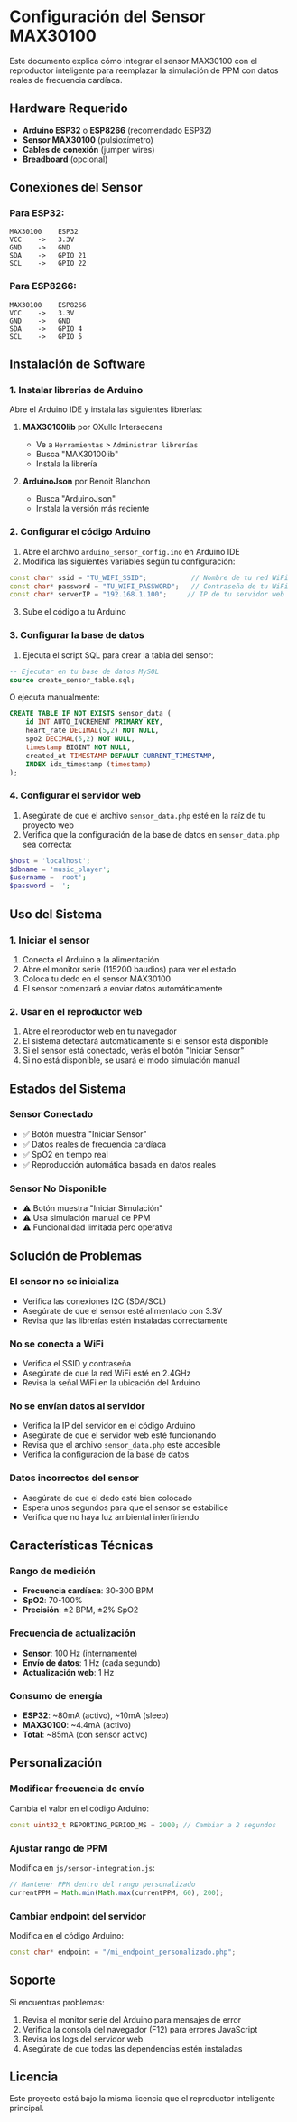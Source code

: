 # Configuración del Sensor MAX30100

Este documento explica cómo integrar el sensor MAX30100 con el reproductor inteligente para reemplazar la simulación de PPM con datos reales de frecuencia cardíaca.

## Hardware Requerido

- **Arduino ESP32** o **ESP8266** (recomendado ESP32)
- **Sensor MAX30100** (pulsioxímetro)
- **Cables de conexión** (jumper wires)
- **Breadboard** (opcional)

## Conexiones del Sensor

### Para ESP32:
```
MAX30100    ESP32
VCC    ->   3.3V
GND    ->   GND
SDA    ->   GPIO 21
SCL    ->   GPIO 22
```

### Para ESP8266:
```
MAX30100    ESP8266
VCC    ->   3.3V
GND    ->   GND
SDA    ->   GPIO 4
SCL    ->   GPIO 5
```

## Instalación de Software

### 1. Instalar librerías de Arduino

Abre el Arduino IDE y instala las siguientes librerías:

1. **MAX30100lib** por OXullo Intersecans
   - Ve a `Herramientas` > `Administrar librerías`
   - Busca "MAX30100lib"
   - Instala la librería

2. **ArduinoJson** por Benoit Blanchon
   - Busca "ArduinoJson"
   - Instala la versión más reciente

### 2. Configurar el código Arduino

1. Abre el archivo `arduino_sensor_config.ino` en Arduino IDE
2. Modifica las siguientes variables según tu configuración:

```cpp
const char* ssid = "TU_WIFI_SSID";           // Nombre de tu red WiFi
const char* password = "TU_WIFI_PASSWORD";   // Contraseña de tu WiFi
const char* serverIP = "192.168.1.100";     // IP de tu servidor web
```

3. Sube el código a tu Arduino

### 3. Configurar la base de datos

1. Ejecuta el script SQL para crear la tabla del sensor:

```sql
-- Ejecutar en tu base de datos MySQL
source create_sensor_table.sql;
```

O ejecuta manualmente:

```sql
CREATE TABLE IF NOT EXISTS sensor_data (
    id INT AUTO_INCREMENT PRIMARY KEY,
    heart_rate DECIMAL(5,2) NOT NULL,
    spo2 DECIMAL(5,2) NOT NULL,
    timestamp BIGINT NOT NULL,
    created_at TIMESTAMP DEFAULT CURRENT_TIMESTAMP,
    INDEX idx_timestamp (timestamp)
);
```

### 4. Configurar el servidor web

1. Asegúrate de que el archivo `sensor_data.php` esté en la raíz de tu proyecto web
2. Verifica que la configuración de la base de datos en `sensor_data.php` sea correcta:

```php
$host = 'localhost';
$dbname = 'music_player';
$username = 'root';
$password = '';
```

## Uso del Sistema

### 1. Iniciar el sensor

1. Conecta el Arduino a la alimentación
2. Abre el monitor serie (115200 baudios) para ver el estado
3. Coloca tu dedo en el sensor MAX30100
4. El sensor comenzará a enviar datos automáticamente

### 2. Usar en el reproductor web

1. Abre el reproductor web en tu navegador
2. El sistema detectará automáticamente si el sensor está disponible
3. Si el sensor está conectado, verás el botón "Iniciar Sensor"
4. Si no está disponible, se usará el modo simulación manual

## Estados del Sistema

### Sensor Conectado
- ✅ Botón muestra "Iniciar Sensor"
- ✅ Datos reales de frecuencia cardíaca
- ✅ SpO2 en tiempo real
- ✅ Reproducción automática basada en datos reales

### Sensor No Disponible
- ⚠️ Botón muestra "Iniciar Simulación"
- ⚠️ Usa simulación manual de PPM
- ⚠️ Funcionalidad limitada pero operativa

## Solución de Problemas

### El sensor no se inicializa
- Verifica las conexiones I2C (SDA/SCL)
- Asegúrate de que el sensor esté alimentado con 3.3V
- Revisa que las librerías estén instaladas correctamente

### No se conecta a WiFi
- Verifica el SSID y contraseña
- Asegúrate de que la red WiFi esté en 2.4GHz
- Revisa la señal WiFi en la ubicación del Arduino

### No se envían datos al servidor
- Verifica la IP del servidor en el código Arduino
- Asegúrate de que el servidor web esté funcionando
- Revisa que el archivo `sensor_data.php` esté accesible
- Verifica la configuración de la base de datos

### Datos incorrectos del sensor
- Asegúrate de que el dedo esté bien colocado
- Espera unos segundos para que el sensor se estabilice
- Verifica que no haya luz ambiental interfiriendo

## Características Técnicas

### Rango de medición
- **Frecuencia cardíaca**: 30-300 BPM
- **SpO2**: 70-100%
- **Precisión**: ±2 BPM, ±2% SpO2

### Frecuencia de actualización
- **Sensor**: 100 Hz (internamente)
- **Envío de datos**: 1 Hz (cada segundo)
- **Actualización web**: 1 Hz

### Consumo de energía
- **ESP32**: ~80mA (activo), ~10mA (sleep)
- **MAX30100**: ~4.4mA (activo)
- **Total**: ~85mA (con sensor activo)

## Personalización

### Modificar frecuencia de envío
Cambia el valor en el código Arduino:

```cpp
const uint32_t REPORTING_PERIOD_MS = 2000; // Cambiar a 2 segundos
```

### Ajustar rango de PPM
Modifica en `js/sensor-integration.js`:

```javascript
// Mantener PPM dentro del rango personalizado
currentPPM = Math.min(Math.max(currentPPM, 60), 200);
```

### Cambiar endpoint del servidor
Modifica en el código Arduino:

```cpp
const char* endpoint = "/mi_endpoint_personalizado.php";
```

## Soporte

Si encuentras problemas:

1. Revisa el monitor serie del Arduino para mensajes de error
2. Verifica la consola del navegador (F12) para errores JavaScript
3. Revisa los logs del servidor web
4. Asegúrate de que todas las dependencias estén instaladas

## Licencia

Este proyecto está bajo la misma licencia que el reproductor inteligente principal.
